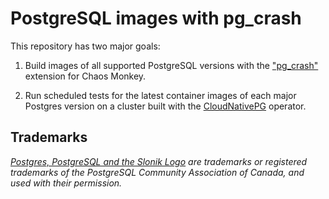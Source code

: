 # PostgreSQL images with pg_crash

This repository has two major goals:

1. Build images of all supported PostgreSQL versions with the
   ["pg_crash"](https://github.com/cybertec-postgresql/pg_crash)
   extension for Chaos Monkey.

2. Run scheduled tests for the latest container images of each
   major Postgres version on a cluster built with the
   [CloudNativePG](https://cloudnative-pg.io) operator.

## Trademarks

*[Postgres, PostgreSQL and the Slonik Logo](https://www.postgresql.org/about/policies/trademarks/)
are trademarks or registered trademarks of the PostgreSQL Community Association
of Canada, and used with their permission.*
